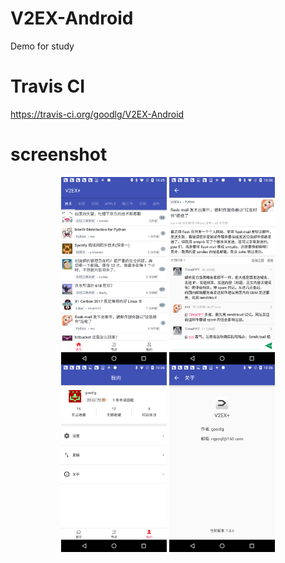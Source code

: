 # V2EX-Android
Demo for study

# Travis CI
https://travis-ci.org/goodlg/V2EX-Android

# screenshot
<div align="center">
<img src="https://github.com/goodlg/V2EX-Android/blob/master/Screenshots/Screenshot_20170619-222559.png" width = "169" height = "300" alt="图片名称" align=center />
<img src="https://github.com/goodlg/V2EX-Android/blob/master/Screenshots/Screenshot_20170619-222624.png" width = "169" height = "300" alt="图片名称" align=center />
<img src="https://github.com/goodlg/V2EX-Android/blob/master/Screenshots/Screenshot_20170619-222643.png" width = "169" height = "300" alt="图片名称" align=center />
<img src="https://github.com/goodlg/V2EX-Android/blob/master/Screenshots/Screenshot_20170619-222648.png" width = "169" height = "300" alt="图片名称" align=center />
</div>
